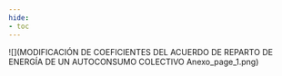 ```yaml
---
hide:
- toc
---
```

![](MODIFICACIÓN DE COEFICIENTES DEL ACUERDO DE REPARTO DE ENERGÍA DE UN AUTOCONSUMO COLECTIVO Anexo_page_1.png)

 <style> 
body {
background-image: url('https://github.com/asolear/assets/blob/master/imgs/fondo3.jpg?raw=true'); 
background-repeat: no-repeat; 
background-attachment: fixed; /* background-size: cover; */ 
background-size: 100% 100%;
}
</style> 
